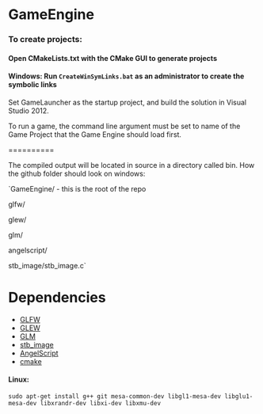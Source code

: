 GameEngine
==========


### To create projects:

#### Open CMakeLists.txt with the CMake GUI to generate projects

#### Windows: Run `CreateWinSymLinks.bat` as an administrator to create the symbolic links

Set GameLauncher as the startup project, and build the solution in Visual Studio 2012.

To run a game, the command line argument must be set to name of the Game Project that the Game Engine should load first.

==========

The compiled output will be located in source in a directory called bin.
How the github folder should look on windows:

`GameEngine/ - this is the root of the repo

glfw/

glew/

glm/

angelscript/

stb_image/stb_image.c`

Dependencies
==========

* [GLFW](http://www.glfw.org/)
* [GLEW](http://glew.sourceforge.net/)
* [GLM](http://glm.g-truc.net/)
* [stb_image](http://nothings.org/stb_image.c)
* [AngelScript](http://www.angelcode.com/angelscript/)
* [cmake](http://www.cmake.org/)

#### Linux: 
`sudo apt-get install g++ git mesa-common-dev libgl1-mesa-dev libglu1-mesa-dev libxrandr-dev libxi-dev libxmu-dev`


